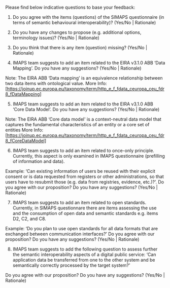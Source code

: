 Please find below indicative questions to base your feedback:

1. Do you agree with the items (questions) of the SIMAPS questionnaire (in terms of semantic behavioural interoperability)? (Yes/No | Rationale)

2. Do you have any changes to propose (e.g. additional options, terminology issues)? (Yes/No | Rationale)

3. Do you think that there is any item (question) missing? (Yes/No | Rationale)

4. IMAPS team suggests to add an item related to the EIRA v3.1.0 ABB ‘Data Mapping’. Do you have any suggestions? (Yes/No | Rationale)

 Note: The EIRA ABB ‘Data mapping' is an equivalence relationship between two data items with ontological value.
 More Info: [https://joinup.ec.europa.eu/taxonomy/term/http_e_f_fdata_ceuropa_ceu_fdr8_fDataMapping]

5. IMAPS team suggests to add an item related to the EIRA v3.1.0 ABB ‘Core Data Model’. Do you have any suggestions? (Yes/No | Rationale)

 Note: The EIRA ABB ‘Core data model' is a context-neutral data model that captures the fundamental characteristics of an entity or a core set of entities
 More Info: [https://joinup.ec.europa.eu/taxonomy/term/http_e_f_fdata_ceuropa_ceu_fdr8_fCoreDataModel]

6. IMAPS team suggests to add an item related to once-only principle. Currently, this aspect is only examined in IMAPS questionnaire (prefilling of information and data).

 Example: ‘Can existing information of users be reused with their explicit consent or is data requested from registers or other administrations, so that users have to resubmit  those (e.g. data from registries, evidence, etc.)?’. 
Do you agree with our proposition? Do you have any suggestions? (Yes/No | Rationale)

7. IMAPS team suggests to add an item related to open standards. Currently, in SIMAPS questionnare there are items assessing the use and the consumption of open data and semantic standards e.g. items D2, C2, and C8. 

 Example: ‘Do you plan to use open standards for all data formats that are exchanged between communication interfaces?’
 Do you agree with our proposition? Do you have any suggestions? (Yes/No | Rationale)

8. IMAPS team suggests to add  the following question to assess further the semantic interoperability aspects of a digital public service: ‘Can application data be transferred   from one to the other system and be semantically correctly processed by the target system?’

  Do you agree with our proposition? Do you have any suggestions? (Yes/No | Rationale)
